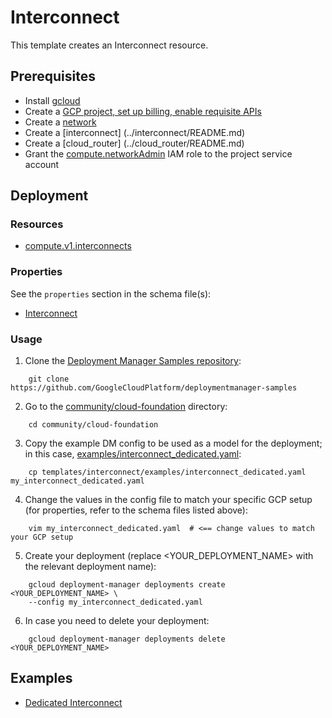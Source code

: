 # Interconnect

This template creates an Interconnect resource.

## Prerequisites

- Install [gcloud](https://cloud.google.com/sdk)
- Create a [GCP project, set up billing, enable requisite APIs](../project/README.md)
- Create a [network](../network/README.md)
- Create a [interconnect] (../interconnect/README.md)
- Create a [cloud_router] (../cloud_router/README.md)
- Grant the [compute.networkAdmin](https://cloud.google.com/compute/docs/access/iam)
  IAM role to the project service account

## Deployment

### Resources

- [compute.v1.interconnects](https://cloud.google.com/compute/docs/reference/rest/v1/interconnects)

### Properties

See the `properties` section in the schema file(s):

- [Interconnect](interconnect.py.schema)

### Usage

1. Clone the [Deployment Manager Samples repository](https://github.com/GoogleCloudPlatform/deploymentmanager-samples):

```shell
    git clone https://github.com/GoogleCloudPlatform/deploymentmanager-samples
```

2. Go to the [community/cloud-foundation](../../) directory:

```shell
    cd community/cloud-foundation
```

3. Copy the example DM config to be used as a model for the deployment; in this case,
   [examples/interconnect_dedicated.yaml](examples/interconnect_dedicated.yaml):

```shell
    cp templates/interconnect/examples/interconnect_dedicated.yaml my_interconnect_dedicated.yaml
```

4. Change the values in the config file to match your specific GCP setup (for
   properties, refer to the schema files listed above):

```shell
    vim my_interconnect_dedicated.yaml  # <== change values to match your GCP setup
```

5. Create your deployment (replace \<YOUR\_DEPLOYMENT\_NAME\> with the relevant
   deployment name):

```shell
    gcloud deployment-manager deployments create <YOUR_DEPLOYMENT_NAME> \
    --config my_interconnect_dedicated.yaml
```

6. In case you need to delete your deployment:

```shell
    gcloud deployment-manager deployments delete <YOUR_DEPLOYMENT_NAME>
```

## Examples

- [Dedicated Interconnect](examples/interconnect_dedicated.yaml)
